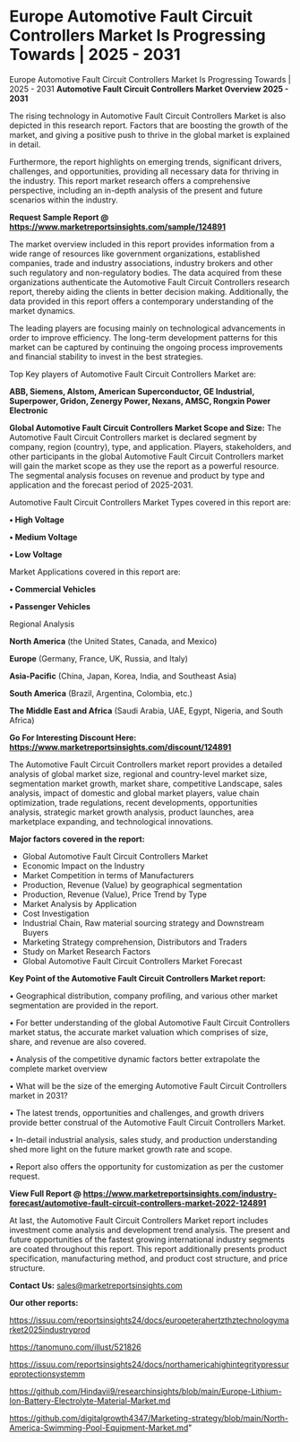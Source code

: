 # Europe Automotive Fault Circuit Controllers Market Is Progressing Towards | 2025 - 2031
Europe Automotive Fault Circuit Controllers Market Is Progressing Towards | 2025 - 2031
<Strong> Automotive Fault Circuit Controllers Market Overview 2025 - 2031</strong>

The rising technology in Automotive Fault Circuit Controllers Market is also depicted in this research report. Factors that are boosting the growth of the market, and giving a positive push to thrive in the global market is explained in detail.

Furthermore, the report highlights on emerging trends, significant drivers, challenges, and opportunities, providing all necessary data for thriving in the industry. This report market research offers a comprehensive perspective, including an in-depth analysis of the present and future scenarios within the industry.

<strong>Request Sample Report @ <a href=https://www.marketreportsinsights.com/sample/124891>https://www.marketreportsinsights.com/sample/124891</a></strong>

The market overview included in this report provides information from a wide range of resources like government organizations, established companies, trade and industry associations, industry brokers and other such regulatory and non-regulatory bodies. The data acquired from these organizations authenticate the Automotive Fault Circuit Controllers research report, thereby aiding the clients in better decision making. Additionally, the data provided in this report offers a contemporary understanding of the market dynamics.

The leading players are focusing mainly on technological advancements in order to improve efficiency. The long-term development patterns for this market can be captured by continuing the ongoing process improvements and financial stability to invest in the best strategies.

Top Key players of Automotive Fault Circuit Controllers Market are:

<strong>ABB, Siemens, Alstom, American Superconductor, GE Industrial, Superpower, Gridon, Zenergy Power, Nexans, AMSC, Rongxin Power Electronic</strong>

<strong><b>Global Automotive Fault Circuit Controllers Market Scope and Size:</b></strong>
The Automotive Fault Circuit Controllers market is declared segment by company, region (country), type, and application. Players, stakeholders, and other participants in the global Automotive Fault Circuit Controllers market will gain the market scope as they use the report as a powerful resource. The segmental analysis focuses on revenue and product by type and application and the forecast period of 2025-2031.

Automotive Fault Circuit Controllers Market Types covered in this report are:

<strong>• High Voltage

• Medium Voltage

• Low Voltage</strong>

Market Applications covered in this report are:

<strong>• Commercial Vehicles

• Passenger Vehicles</strong> 

Regional Analysis

<strong>North America</strong> (the United States, Canada, and Mexico)

<strong>Europe</strong> (Germany, France, UK, Russia, and Italy)

<strong>Asia-Pacific</strong> (China, Japan, Korea, India, and Southeast Asia)

<strong>South America</strong> (Brazil, Argentina, Colombia, etc.)

<strong>The Middle East and Africa</strong> (Saudi Arabia, UAE, Egypt, Nigeria, and South Africa)

<strong>Go For Interesting Discount Here: <a href=https://www.marketreportsinsights.com/discount/124891>https://www.marketreportsinsights.com/discount/124891</a></strong>

The Automotive Fault Circuit Controllers market report provides a detailed analysis of global market size, regional and country-level market size, segmentation market growth, market share, competitive Landscape, sales analysis, impact of domestic and global market players, value chain optimization, trade regulations, recent developments, opportunities analysis, strategic market growth analysis, product launches, area marketplace expanding, and technological innovations.

<strong><b>Major factors covered in the report:</b></strong>
<ul>
  <li>Global Automotive Fault Circuit Controllers Market </li>
  <li>Economic Impact on the Industry</li>
  <li>Market Competition in terms of Manufacturers</li>
  <li>Production, Revenue (Value) by geographical segmentation</li>
  <li>Production, Revenue (Value), Price Trend by Type</li>
  <li>Market Analysis by Application</li>
  <li>Cost Investigation</li>
  <li>Industrial Chain, Raw material sourcing strategy and Downstream Buyers</li>
  <li>Marketing Strategy comprehension, Distributors and Traders</li>
  <li>Study on Market Research Factors</li>
  <li>Global Automotive Fault Circuit Controllers Market Forecast</li>
</ul>

<strong><b>Key Point of the Automotive Fault Circuit Controllers Market report:</b></strong>

• Geographical distribution, company profiling, and various other market segmentation are provided in the report.

• For better understanding of the global Automotive Fault Circuit Controllers market status, the accurate market valuation which comprises of size, share, and revenue are also covered.

• Analysis of the competitive dynamic factors better extrapolate the complete market overview

• What will be the size of the emerging Automotive Fault Circuit Controllers market in 2031?

• The latest trends, opportunities and challenges, and growth drivers provide better construal of the Automotive Fault Circuit Controllers Market.

• In-detail industrial analysis, sales study, and production understanding shed more light on the future market growth rate and scope.

• Report also offers the opportunity for customization as per the customer request.

<strong><b>View Full Report @ <a href=https://www.marketreportsinsights.com/industry-forecast/automotive-fault-circuit-controllers-market-2022-124891>https://www.marketreportsinsights.com/industry-forecast/automotive-fault-circuit-controllers-market-2022-124891</a></b></strong>


At last, the Automotive Fault Circuit Controllers Market report includes investment come analysis and development trend analysis. The present and future opportunities of the fastest growing international industry segments are coated throughout this report. This report additionally presents product specification, manufacturing method, and product cost structure, and price structure.

<strong>Contact Us:</strong>
sales@marketreportsinsights.com

<strong>Our other reports:</strong>

<a href=https://issuu.com/reportsinsights24/docs/europeterahertzthztechnologymarket2025industryprod>https://issuu.com/reportsinsights24/docs/europeterahertzthztechnologymarket2025industryprod</a>

<a href=https://tanomuno.com/illust/521826>https://tanomuno.com/illust/521826</a>

<a href=https://issuu.com/reportsinsights24/docs/northamericahighintegritypressureprotectionsystemm>https://issuu.com/reportsinsights24/docs/northamericahighintegritypressureprotectionsystemm</a>

<a href=https://github.com/Hindavii9/researchinsights/blob/main/Europe-Lithium-Ion-Battery-Electrolyte-Material-Market.md>https://github.com/Hindavii9/researchinsights/blob/main/Europe-Lithium-Ion-Battery-Electrolyte-Material-Market.md</a>

<a href=https://github.com/digitalgrowth4347/Marketing-strategy/blob/main/North-America-Swimming-Pool-Equipment-Market.md>https://github.com/digitalgrowth4347/Marketing-strategy/blob/main/North-America-Swimming-Pool-Equipment-Market.md</a>"
